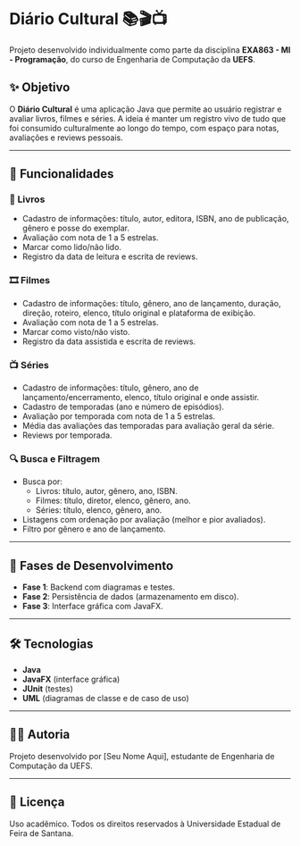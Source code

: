 # Diário Cultural 📚🎬📺

Projeto desenvolvido individualmente como parte da disciplina **EXA863 - MI - Programação**, do curso de Engenharia de Computação da **UEFS**.

## ✨ Objetivo

O **Diário Cultural** é uma aplicação Java que permite ao usuário registrar e avaliar livros, filmes e séries. A ideia é manter um registro vivo de tudo que foi consumido culturalmente ao longo do tempo, com espaço para notas, avaliações e reviews pessoais.

---

## 🔧 Funcionalidades

### 📖 Livros
- Cadastro de informações: título, autor, editora, ISBN, ano de publicação, gênero e posse do exemplar.
- Avaliação com nota de 1 a 5 estrelas.
- Marcar como lido/não lido.
- Registro da data de leitura e escrita de reviews.

### 🎞️ Filmes
- Cadastro de informações: título, gênero, ano de lançamento, duração, direção, roteiro, elenco, título original e plataforma de exibição.
- Avaliação com nota de 1 a 5 estrelas.
- Marcar como visto/não visto.
- Registro da data assistida e escrita de reviews.

### 📺 Séries
- Cadastro de informações: título, gênero, ano de lançamento/encerramento, elenco, título original e onde assistir.
- Cadastro de temporadas (ano e número de episódios).
- Avaliação por temporada com nota de 1 a 5 estrelas.
- Média das avaliações das temporadas para avaliação geral da série.
- Reviews por temporada.

### 🔍 Busca e Filtragem
- Busca por:
  - Livros: título, autor, gênero, ano, ISBN.
  - Filmes: título, diretor, elenco, gênero, ano.
  - Séries: título, elenco, gênero, ano.
- Listagens com ordenação por avaliação (melhor e pior avaliados).
- Filtro por gênero e ano de lançamento.

---

## 🧪 Fases de Desenvolvimento

- **Fase 1**: Backend com diagramas e testes.
- **Fase 2**: Persistência de dados (armazenamento em disco).
- **Fase 3**: Interface gráfica com JavaFX.

---

## 🛠️ Tecnologias

- **Java**
- **JavaFX** (interface gráfica)
- **JUnit** (testes)
- **UML** (diagramas de classe e de caso de uso)

---

## 👩‍💻 Autoria

Projeto desenvolvido por [Seu Nome Aqui], estudante de Engenharia de Computação da UEFS.

---

## 📝 Licença

Uso acadêmico. Todos os direitos reservados à Universidade Estadual de Feira de Santana.
